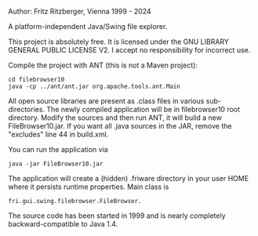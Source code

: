Author: Fritz Ritzberger, Vienna
1999 - 2024

A platform-independent Java/Swing file explorer.

This project is absolutely free.
It is licensed under the GNU LIBRARY GENERAL PUBLIC LICENSE V2.
I accept no responsibility for incorrect use.

Compile the project with ANT (this is not a Maven project):

	cd filebrowser10
	java -cp ../ant/ant.jar org.apache.tools.ant.Main

All open source libraries are present as .class files in various sub-directories.
The newly compiled application will be in filebrowser10 root directory.
Modify the sources and then run ANT, it will build a new FileBrowser10.jar.
If you want all .java sources in the JAR, remove the "excludes" line 44 in build.xml.

You can run the application via

	java -jar FileBrowser10.jar
	
The application will create a (hidden) .friware directory in your user HOME where it persists runtime properties.
Main class is 

	fri.gui.swing.filebrowser.FileBrowser.

The source code has been started in 1999 and is nearly completely backward-compatible to Java 1.4.
